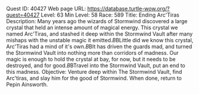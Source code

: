 Quest ID: 40427
Web page URL: https://database.turtle-wow.org/?quest=40427
Level: 63
Min Level: 58
Race: 589
Title: Ending Arc'Tiras
Description: Many years ago the wizards of Stormwind discovered a large crystal that held an intense amount of magical energy. This crystal we named Arc'Tiras, and stashed it deep within the Stormwind Vault after many mishaps with the unstable magic it emitted.$B$BLittle did we know this crystal, Arc'Tiras had a mind of it's own.$B$BIt has driven the guards mad, and turned the Stormwind Vault into nothing more than corridors of madness. Our magic is enough to hold the crystal at bay, for now, but it needs to be destroyed, and for good.$B$BTravel into the Stormwind Vault, put an end to this madness.
Objective: Venture deep within The Stormwind Vault, find Arc'tiras, and slay him for the good of Stormwind. When done, return to Pepin Ainsworth.

